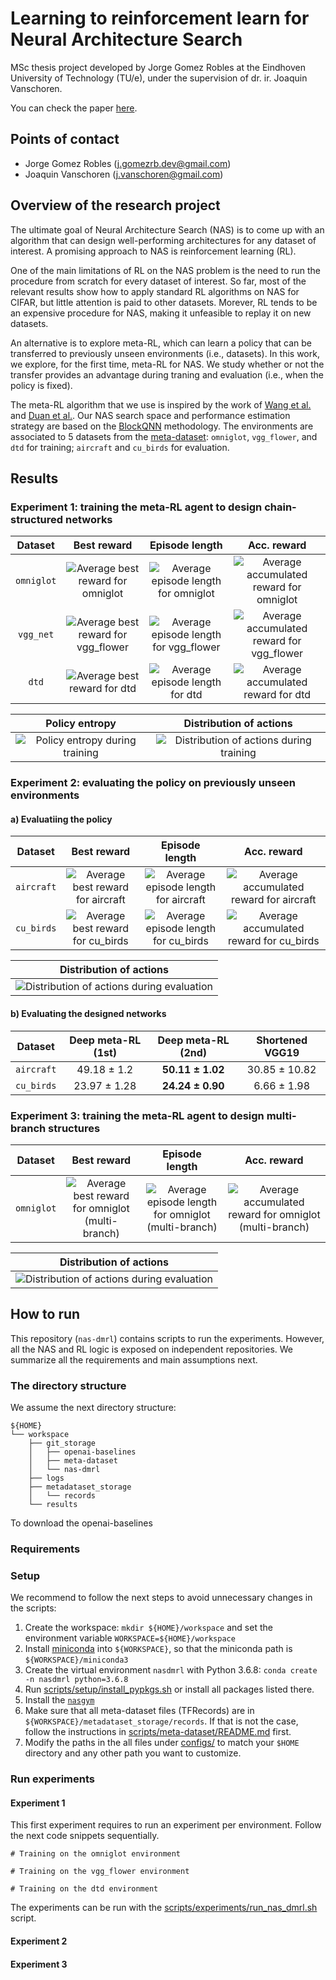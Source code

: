 # Learning to reinforcement learn for Neural Architecture Search

MSc thesis project developed by Jorge Gomez Robles
at the Eindhoven University of Technology (TU/e), under the supervision of dr. ir. Joaquin Vanschoren.

You can check the paper [here](files/L2RL-NAS.pdf).


## Points of contact

 - Jorge Gomez Robles (j.gomezrb.dev@gmail.com)
 - Joaquin Vanschoren (j.vanschoren@gmail.com)

## Overview of the research project

The ultimate goal of Neural Architecture Search (NAS) is to come up with an algorithm that can design well-performing architectures for any dataset of interest. A promising approach to NAS is reinforcement learning (RL). 

One of the main limitations of RL on the NAS problem is the need to run the procedure from scratch for every dataset of interest. So far, most of the relevant results show how to apply standard RL algorithms on NAS for CIFAR, but little attention is paid to other datasets. Morever, RL tends to be an expensive procedure for NAS, making it unfeasible to replay it on new datasets.

An alternative is to explore meta-RL, which can learn a policy that can be transferred to previously unseen environments (i.e., datasets). In this work, we explore, for the first time, meta-RL for NAS. We study whether or not the transfer provides an advantage during traning and evaluation (i.e., when the policy is fixed).

The meta-RL algorithm that we use is inspired by the work of [Wang et al.](https://arxiv.org/abs/1611.05763) and [Duan et al.](https://arxiv.org/abs/1611.02779). Our NAS search space and performance estimation strategy are based on the [BlockQNN](https://arxiv.org/abs/1808.05584) methodology. The environments are associated to 5 datasets from the [meta-dataset](https://arxiv.org/abs/1903.03096): `omniglot`, `vgg_flower`, and `dtd` for training; `aircraft` and `cu_birds` for evaluation.

## Results

### Experiment 1: training the meta-RL agent to design chain-structured networks

[br_omni]: imgs/chained/average-best_reward-omniglot.png "Average best reward for omniglot"
[br_vgg]: imgs/chained/average-best_reward-vgg_flower.png "Average best reward for vgg_flower"
[br_dtd]: imgs/chained/average-best_reward-dtd.png "Average best reward for dtd"

[el_omni]: imgs/chained/average-ep_length-omniglot.png "Average episode length for omniglot"
[el_vgg]: imgs/chained/average-ep_length-vgg_flower.png "Average episode length for vgg_flower"
[el_dtd]: imgs/chained/average-ep_length-dtd.png "Average episode length for dtd"

[ar_omni]: imgs/chained/average-acc_reward-omniglot.png "Average accumulated reward for omniglot"
[ar_vgg]: imgs/chained/average-acc_reward-vgg_flower.png "Average accumulated reward for vgg_flower"
[ar_dtd]: imgs/chained/average-acc_reward-dtd.png "Average accumulated reward for dtd"


| Dataset    | Best reward  | Episode length | Acc. reward  |
|:----------:|:------------:|:--------------:|:------------:|
| `omniglot` | ![][br_omni] | ![][el_omni]   | ![][ar_omni] |
| `vgg_net`  | ![][br_vgg]  | ![][el_vgg]    | ![][ar_vgg]  |
| `dtd`      | ![][br_dtd]  | ![][el_dtd]    | ![][ar_dtd]  |

[en_train]: imgs/chained/entropy.png "Policy entropy during training"
[ad_train]: imgs/chained/actions-dist-training.png "Distribution of actions during training"

| Policy entropy  | Distribution of actions |
|:---------------:|:-----------------------:|
| ![][en_train]   | ![][ad_train]           |

### Experiment 2: evaluating the policy on previously unseen environments

#### a) Evaluatiing the policy 
[br_air]: imgs/chained/average-best_reward-aircraft.png "Average best reward for aircraft"
[br_cu]: imgs/chained/average-best_reward-cu_birds.png "Average best reward for cu_birds"

[el_air]: imgs/chained/average-ep_length-aircraft.png "Average episode length for aircraft"
[el_cu]: imgs/chained/average-ep_length-cu_birds.png "Average episode length for cu_birds"

[ar_air]: imgs/chained/average-acc_reward-aircraft.png "Average accumulated reward for aircraft"
[ar_cu]: imgs/chained/average-acc_reward-cu_birds.png "Average accumulated reward for cu_birds"

| Dataset    | Best reward  | Episode length | Acc. reward  |
|:----------:|:------------:|:--------------:|:------------:|
| `aircraft` | ![][br_air]  | ![][el_air]    | ![][ar_air]  |
| `cu_birds` | ![][br_cu]   | ![][el_cu]     | ![][ar_cu]   |

[ad_eval]: imgs/chained/actions-dist-evaluation.png "Distribution of actions during evaluation"

| Distribution of actions |
|:-----------------------:|
| ![][ad_eval]            |

#### b) Evaluating the designed networks

| Dataset    | Deep meta-RL (1st) | Deep meta-RL (2nd) | Shortened VGG19  |
|:----------:|:------------------:|:------------------:|:----------------:|
| `aircraft` | 49.18 ± 1.2        | **50.11 ± 1.02**   | 30.85 ± 10.82    |
| `cu_birds` | 23.97 ± 1.28       | **24.24 ± 0.90**   | 6.66 ± 1.98      |

### Experiment 3: training the meta-RL agent to design multi-branch structures

[br_omni-mb]: imgs/multibranch/average-best_reward-omniglot.png "Average best reward for omniglot (multi-branch)"
[el_omni-mb]: imgs/multibranch/average-ep_length-omniglot.png "Average episode length for omniglot (multi-branch)"
[ar_omni-mb]: imgs/multibranch/average-acc_reward-omniglot.png "Average accumulated reward for omniglot (multi-branch)"

| Dataset    | Best reward     | Episode length  | Acc. reward     |
|:----------:|:---------------:|:---------------:|:---------------:|
| `omniglot` | ![][br_omni-mb] | ![][el_omni-mb] | ![][ar_omni-mb] |

[ad_train-mb]: imgs/multibranch/actions-dist-mb.png "Distribution of actions during evaluation"

| Distribution of actions |
|:-----------------------:|
| ![][ad_train-mb]            |

## How to run

This repository (`nas-dmrl`) contains scripts to run the experiments. However, all the NAS and RL logic is exposed on independent repositories. We summarize all the requirements and main assumptions next.

### The directory structure

We assume the next directory structure:

```
${HOME}
└── workspace
    ├── git_storage
    │   ├── openai-baselines
    │   ├── meta-dataset
    │   └── nas-dmrl
    ├── logs
    ├── metadataset_storage
    │   └── records
    └── results
```

To download the openai-baselines

### Requirements

### Setup

We recommend to follow the next steps to avoid unnecessary changes in the scripts:

1. Create the workspace: `mkdir ${HOME}/workspace` and set the environment variable `WORKSPACE=${HOME}/workspace`
2. Install [miniconda](https://docs.conda.io/en/latest/miniconda.html) into `${WORKSPACE}`, so that the miniconda path is `${WORKSPACE}/miniconda3`
3. Create the virtual environment `nasdmrl` with Python 3.6.8: `conda create -n nasdmrl python=3.6.8`
4. Run [scripts/setup/install_pypkgs.sh]() or install all packages listed there.
5. Install the [`nasgym`](https://github.com/gomerudo/nas-env)
6. Make sure that all meta-dataset files (TFRecords) are in `${WORKSPACE}/metadataset_storage/records`. If that is not the case, follow the instructions in [scripts/meta-dataset/README.md]() first.
7. Modify the paths in the all files under [configs/]() to match your `$HOME` directory and any other path you want to customize.

### Run experiments

#### Experiment 1

This first experiment requires to run an experiment per environment. Follow the next code snippets sequentially.

```
# Training on the omniglot environment
```

```
# Training on the vgg_flower environment
```

```
# Training on the dtd environment
```

The experiments can be run with the [scripts/experiments/run_nas_dmrl.sh]() script.

#### Experiment 2

#### Experiment 3
